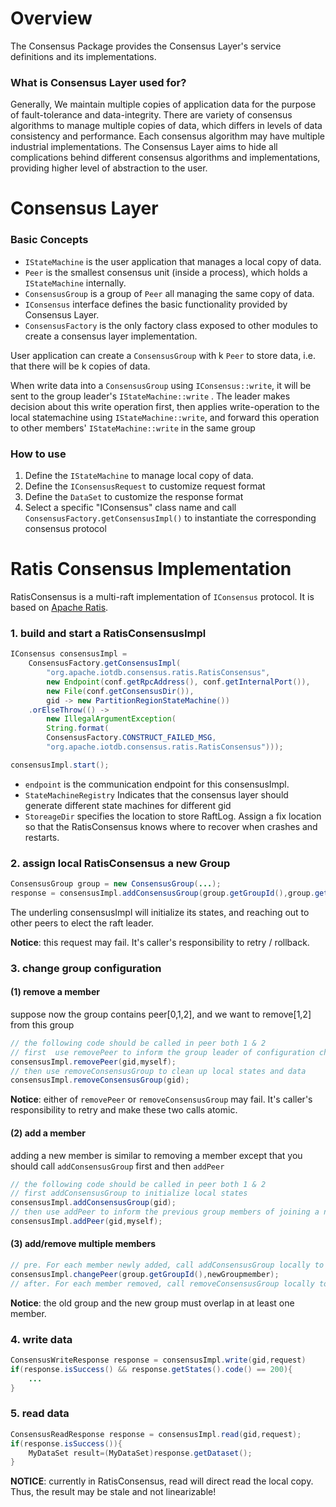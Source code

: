 <!--

    Licensed to the Apache Software Foundation (ASF) under one
    or more contributor license agreements.  See the NOTICE file
    distributed with this work for additional information
    regarding copyright ownership.  The ASF licenses this file
    to you under the Apache License, Version 2.0 (the
    "License"); you may not use this file except in compliance
    with the License.  You may obtain a copy of the License at

        http://www.apache.org/licenses/LICENSE-2.0

    Unless required by applicable law or agreed to in writing,
    software distributed under the License is distributed on an
    "AS IS" BASIS, WITHOUT WARRANTIES OR CONDITIONS OF ANY
    KIND, either express or implied.  See the License for the
    specific language governing permissions and limitations
    under the License.

-->

# Overview

The Consensus Package provides the Consensus Layer's service definitions and its implementations.

### What is Consensus Layer used for?

Generally, We maintain multiple copies of application data for the purpose of fault-tolerance and
data-integrity. There are variety of consensus algorithms to manage multiple copies of data, which
differs in levels of data consistency and performance. Each consensus algorithm may have multiple
industrial implementations. The Consensus Layer aims to hide all complications behind different
consensus algorithms and implementations, providing higher level of abstraction to the user.

# Consensus Layer

### Basic Concepts

* `IStateMachine` is the user application that manages a local copy of data.
* `Peer` is the smallest consensus unit (inside a process), which holds a `IStateMachine`
  internally.
* `ConsensusGroup` is a group of `Peer` all managing the same copy of data.
* `IConsensus` interface defines the basic functionality provided by Consensus Layer.
* `ConsensusFactory` is the only factory class exposed to other modules to create a consensus layer
  implementation.

User application can create a `ConsensusGroup` with k `Peer` to store data, i.e. that there will be
k copies of data.

When write data into a `ConsensusGroup` using `IConsensus::write`, it will be sent to the group
leader's `IStateMachine::write` . The leader makes decision about this write operation first, then
applies write-operation to the local statemachine using `IStateMachine::write`, and forward this
operation to other members' `IStateMachine::write` in the same group

### How to use

1. Define the  `IStateMachine` to manage local copy of data.
2. Define the `IConsensusRequest` to customize request format
3. Define the `DataSet` to customize the response format
4. Select a specific "IConsensus" class name and call `ConsensusFactory.getConsensusImpl()` to
   instantiate the corresponding consensus protocol

# Ratis Consensus Implementation

RatisConsensus is a multi-raft implementation of `IConsensus` protocol. It is based
on [Apache Ratis](https://ratis.apache.org/).

### 1. build and start a RatisConsensusImpl

```java
IConsensus consensusImpl =
    ConsensusFactory.getConsensusImpl(
        "org.apache.iotdb.consensus.ratis.RatisConsensus",
        new Endpoint(conf.getRpcAddress(), conf.getInternalPort()),
        new File(conf.getConsensusDir()),
        gid -> new PartitionRegionStateMachine())
    .orElseThrow(() ->
        new IllegalArgumentException(
        String.format(
        ConsensusFactory.CONSTRUCT_FAILED_MSG,
        "org.apache.iotdb.consensus.ratis.RatisConsensus")));

consensusImpl.start();
```

* `endpoint` is the communication endpoint for this consensusImpl.
* `StateMachineRegistry` Indicates that the consensus layer should generate different state machines for different gid
* `StoreageDir` specifies the location to store RaftLog. Assign a fix location so that the
  RatisConsensus knows where to recover when crashes and restarts.

### 2. assign local RatisConsensus a new Group

```java
ConsensusGroup group = new ConsensusGroup(...);
response = consensusImpl.addConsensusGroup(group.getGroupId(),group.getPeers());
```

The underling consensusImpl will initialize its states, and reaching out to other peers to elect the
raft leader.

**Notice**: this request may fail. It's caller's responsibility to retry / rollback.

### 3. change group configuration

#### (1) remove a member

suppose now the group contains peer[0,1,2], and we want to remove[1,2] from this group

```java
// the following code should be called in peer both 1 & 2
// first  use removePeer to inform the group leader of configuration change 
consensusImpl.removePeer(gid,myself);
// then use removeConsensusGroup to clean up local states and data
consensusImpl.removeConsensusGroup(gid);
```

**Notice**: either of `removePeer` or `removeConsensusGroup` may fail. It's caller's responsibility
to retry and make these two calls atomic.

#### (2) add a member

adding a new member is similar to removing a member except that you should call `addConsensusGroup`
first and then `addPeer`

```java
// the following code should be called in peer both 1 & 2
// first addConsensusGroup to initialize local states
consensusImpl.addConsensusGroup(gid);
// then use addPeer to inform the previous group members of joining a new member
consensusImpl.addPeer(gid,myself);
```

#### (3) add/remove multiple members

```java
// pre. For each member newly added, call addConsensusGroup locally to initialize
consensusImpl.changePeer(group.getGroupId(),newGroupmember);
// after. For each member removed, call removeConsensusGroup locally to clean up
```

**Notice**: the old group and the new group must overlap in at least one member.

### 4. write data

```java
ConsensusWriteResponse response = consensusImpl.write(gid,request)
if(response.isSuccess() && response.getStates().code() == 200){
    ...
}
```

### 5. read data

```java
ConsensusReadResponse response = consensusImpl.read(gid,request);
if(response.isSuccess()){
    MyDataSet result=(MyDataSet)response.getDataset();
}
```

**NOTICE**: currently in RatisConsensus, read will direct read the local copy. Thus, the result may
be stale and not linearizable!


